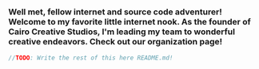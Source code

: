 ### Well met, fellow internet and source code adventurer! Welcome to my favorite little internet nook. As the founder of Cairo Creative Studios, I'm leading my team to wonderful creative endeavors. Check out our organization page!

```C#
//TODO: Write the rest of this here README.md!
```

<!--
**thechayed/thechayed** is a ✨ _special_ ✨ repository because its `README.md` (this file) appears on your GitHub profile.

Here are some ideas to get you started:

- 🔭 I’m currently working on ...
- 🌱 I’m currently learning ...
- 👯 I’m looking to collaborate on ...
- 🤔 I’m looking for help with ...
- 💬 Ask me about ...
- 📫 How to reach me: ...
- 😄 Pronouns: ...
- ⚡ Fun fact: ...
-->
